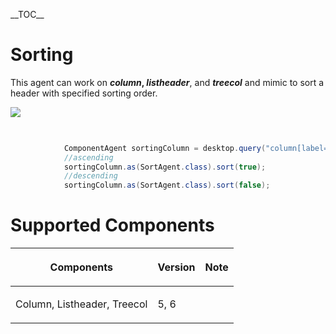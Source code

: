 

\_\_TOC\_\_

# Sorting

This agent can work on <b>*column*, *listheader*</b>, and
<b>*treecol*</b> and mimic to sort a header with specified sorting
order.

![](Zats-mimic-group.png)

``` java
 

            ComponentAgent sortingColumn = desktop.query("column[label='Author']");
            //ascending
            sortingColumn.as(SortAgent.class).sort(true);
            //descending
            sortingColumn.as(SortAgent.class).sort(false);          
```

# Supported Components

<table>
<thead>
<tr class="header">
<th><center>
<p>Components</p>
</center></th>
<th><center>
<p>Version</p>
</center></th>
<th><center>
<p>Note</p>
</center></th>
</tr>
</thead>
<tbody>
<tr class="odd">
<td><p>Column, Listheader, Treecol</p></td>
<td><p>5, 6</p></td>
<td></td>
</tr>
</tbody>
</table>

 
